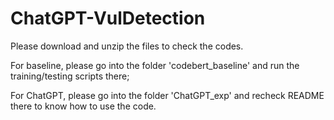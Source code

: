 # ChatGPT-VulDetection


Please download and unzip the files to check the codes.

For baseline, please go into the folder 'codebert_baseline' and run the training/testing scripts there;

For ChatGPT, please go into the folder 'ChatGPT_exp' and recheck README there to know how to use the code.

